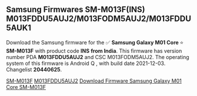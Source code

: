 <h2>Samsung Firmwares SM-M013F(INS) M013FDDU5AUJ2/M013FODM5AUJ2/M013FDDU5AUK1</h2>
Download the Samsung firmware for the ✅ <strong>Samsung Galaxy M01 Core </strong> ⭐ <strong>SM-M013F</strong> with product code <strong>INS</strong> <strong> from India</strong>. This firmware has version number PDA <strong>M013FDDU5AUJ2</strong> and CSC M013FODM5AUJ2. The operating system of this firmware is Android Q , with build date 2021-12-03. Changelist <strong>20440625</strong>.


[SM-M013F](https://samfirm.shop/samsung/model/SM-M013F)
[M013FDDU5AUJ2](https://samfirm.shop/samsung/pda/M013FDDU5AUJ2)
[Download Firmware Samsung Galaxy M01 Core SM-M013F](https://samfirm.shop/samsung/firmware/479985)
